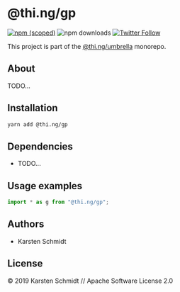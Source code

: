 # @thi.ng/gp

[![npm (scoped)](https://img.shields.io/npm/v/@thi.ng/gp.svg)](https://www.npmjs.com/package/@thi.ng/gp)
![npm downloads](https://img.shields.io/npm/dm/@thi.ng/gp.svg)
[![Twitter Follow](https://img.shields.io/twitter/follow/thing_umbrella.svg?style=flat-square&label=twitter)](https://twitter.com/thing_umbrella)

This project is part of the
[@thi.ng/umbrella](https://github.com/thi-ng/umbrella/) monorepo.

<!-- TOC depthFrom:2 depthTo:3 -->

<!-- /TOC -->

## About

TODO...

## Installation

```bash
yarn add @thi.ng/gp
```

## Dependencies

- TODO...

## Usage examples

```ts
import * as g from "@thi.ng/gp";
```

## Authors

- Karsten Schmidt

## License

&copy; 2019 Karsten Schmidt // Apache Software License 2.0

